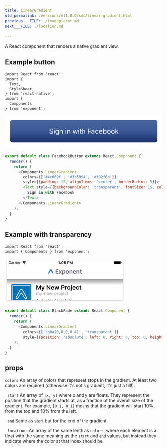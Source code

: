 ```yaml
---
title: LinearGradient
old_permalink: /versions/v11.0.0/sdk/linear-gradient.html
previous___FILE: ./imagepicker.md
next___FILE: ./location.md

---
```


A React component that renders a native gradient view.

## Example button


    import React from 'react';
    import {
      Text,
      StyleSheet,
    } from 'react-native';
    import {
      Components
    } from 'exponent';

![](./gradient-button-example.png)

```javascript
export default class FacebookButton extends React.Component {
  render() {
    return (
      <Components.LinearGradient
        colors={['#4c669f', '#3b5998', '#192f6a']}
        style={{padding: 15, alignItems: 'center', borderRadius: 5}}>
        <Text style={{backgroundColor: 'transparent', fontSize: 15, color: '#fff'}}>
          Sign in with Facebook
        </Text>
      </Components.LinearGradient>
    );
  }
}
```

## Example with transparency


    import React from 'react';
    import { Components } from 'exponent';

![](./gradient-transparency-example.png)

```javascript
export default class BlackFade extends React.Component {
  render() {
    return (
      <Components.LinearGradient
        colors={['rgba(0,0,0,0.4)', 'transparent']}
        style={{position: 'absolute', left: 0, right: 0, top: 0, height: 20}} />
    );
  }
}
```

## props

 `colors`
An array of colors that represent stops in the gradient. At least two colors are required (otherwise it's not a gradient, it's just a fill!).

 
 `start`
An array of `[x, y]` where x and y are floats. They represent the position that the gradient starts at, as a fraction of the overall size of the gradient. For example, `[0.1, 0.1]` means that the gradient will start 10% from the top and 10% from the left.

 
 `end`
Same as start but for the end of the gradient.

 
 `locations`
An array of the same lenth as `colors`, where each element is a float with the same meaning as the `start` and `end` values, but instead they indicate where the color at that index should be.
